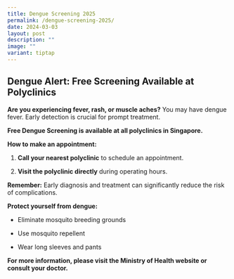 ```yaml
---
title: Dengue Screening 2025
permalink: /dengue-screening-2025/
date: 2024-03-03
layout: post
description: ""
image: ""
variant: tiptap
---
```

<h2>Dengue Alert: Free Screening Available at Polyclinics</h2>
<p><strong>Are you experiencing fever, rash, or muscle aches?</strong> You
may have dengue fever. Early detection is crucial for prompt treatment.</p>
<p><strong>Free Dengue Screening is available at all polyclinics in Singapore.</strong>
</p>
<p><strong>How to make an appointment:</strong>
</p>
<ol data-tight="true" class="tight">
<li>
<p><strong>Call your nearest polyclinic</strong> to schedule an appointment.</p>
</li>
<li>
<p><strong>Visit the polyclinic directly</strong> during operating hours.</p>
</li>
</ol>
<p><strong>Remember:</strong> Early diagnosis and treatment can significantly
reduce the risk of complications.</p>
<p><strong>Protect yourself from dengue:</strong>
</p>
<ul data-tight="true" class="tight">
<li>
<p>Eliminate mosquito breeding grounds</p>
</li>
<li>
<p>Use mosquito repellent</p>
</li>
<li>
<p>Wear long sleeves and pants</p>
</li>
</ul>
<p><strong>For more information, please visit the Ministry of Health website or consult your doctor.</strong>
</p>